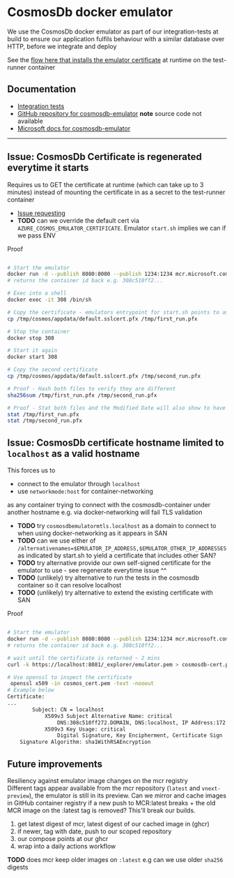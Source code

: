 # CosmosDb docker emulator

We use the CosmosDb docker emulator as part of our integration-tests at build to ensure our application fulfils behaviour with a similar database over HTTP, before we integrate and deploy

See the [flow here that installs the emulator certificate](https://github.com/DFE-Digital/get-information-about-pupils/blob/93739715c6386aa8049868ecdcf6811291b3cc93/scripts/run_integration_tests.sh#L11) at runtime on the test-runner container

## Documentation

- [Integration tests](./README.md)
- [GitHub repository for cosmosdb-emulator](https://github.com/Azure/azure-cosmos-db-emulator-docker?tab=readme-ov-file#linux-based-emulator-preview) **note** source code not available
- [Microsoft docs for cosmosdb-emulator](https://learn.microsoft.com/en-gb/azure/cosmos-db/emulator-linux)

---

## Issue: CosmosDb Certificate is regenerated everytime it starts

Requires us to GET the certificate at runtime (which can take up to 3 minutes) instead of mounting the certificate in as a secret to the test-runner container

- [Issue requesting](https://github.com/Azure/azure-cosmos-db-emulator-docker/issues/230)
- **TODO** can we override the default cert via `AZURE_COSMOS_EMULATOR_CERTIFICATE`. Emulator `start.sh` implies we can if we pass ENV

Proof

```sh

# Start the emulator
docker run -d --publish 8080:8080 --publish 1234:1234 mcr.microsoft.com/cosmosdb/linux/azure-cosmos-emulator:latest
# returns the container id back e.g. 308c510ff2...

# Exec into a shell
docker exec -it 308 /bin/sh

# Copy the certificate - emulators entrypoint for start.sh points to as a default-cert
cp /tmp/cosmos/appdata/default.sslcert.pfx /tmp/first_run.pfx

# Stop the container 
docker stop 308

# Start it again
docker start 308

# Copy the second certificate
cp /tmp/cosmos/appdata/default.sslcert.pfx /tmp/second_run.pfx

# Proof - Hash both files to verify they are different
sha256sum /tmp/first_run.pfx /tmp/second_run.pfx

# Proof - Stat both files and the Modified Date will also show to have changed
stat /tmp/first_run.pfx
stat /tmp/second_run.pfx
```

## Issue: CosmosDb certificate hostname limited to `localhost` as a valid hostname

This forces us to

- connect to the emulator through `localhost`
- use `networkmode:host` for container-networking

as any container trying to connect with the cosmosdb-container under another hostname e.g. via docker-networking will fail TLS validation

- **TODO** try `cosmosdbemulatormtls.localhost` as a domain to connect to when using docker-networking as it appears in SAN
- **TODO** can we use either of `/alternativenames=$EMULATOR_IP_ADDRESS,$EMULATOR_OTHER_IP_ADDRESSES` as indicated by start.sh to yield a certificate that includes other SAN?
- **TODO** try alternative provide our own self-signed certificate for the emulator to use - see regenerate everytime issue ^^
- **TODO** (unlikely) try alternative to run the tests in the cosmosdb container so it can resolve localhost
- **TODO** (unlikely) try alternative to extend the existing certificate with SAN

Proof

```sh

# Start the emulator
docker run -d --publish 8080:8080 --publish 1234:1234 mcr.microsoft.com/cosmosdb/linux/azure-cosmos-emulator:latest
# returns the container id back e.g. 308c510ff2...

# wait until the certificate is returned ~ 2 mins
curl -k https://localhost:8081/_explorer/emulator.pem > cosmosdb-cert.pem

# Use openssl to inspect the certificate
 openssl x509 -in cosmos_cert.pem -text -nooout
# Example below
Certificate:
...
        Subject: CN = localhost 
            X509v3 Subject Alternative Name: critical
                DNS:308c510ff272.DOMAIN, DNS:localhost, IP Address:172.17.0.2, IP Address:127.0.0.1, IP Address:172.17.0.2, IP Address:172.17.0.2, IP Address:172.17.0.2, DNS:172.17.0.2, DNS:127.0.0.1, DNS:172.17.0.2, DNS:172.17.0.2, DNS:cosmosdbemulatormtls.localhost
            X509v3 Key Usage: critical
                Digital Signature, Key Encipherment, Certificate Sign
    Signature Algorithm: sha1WithRSAEncryption
```

## Future improvements

Resiliency against emulator image changes on the mcr registry  
Different tags appear available from the mcr repository (`latest` and `vnext-preview`), the emulator is still in its preview.
Can we mirror and cache images in GitHub container registry if a new push to MCR:latest breaks + the old MCR image on the :latest tag is removed? This'll break our builds.

1. get latest digest of mcr, latest digest of our cached image in (ghcr)
2. if newer, tag with date, push to our scoped repository
3. our compose points at our ghcr
4. wrap into a daily actions workflow

**TODO** does mcr keep older images on `:latest` e.g can we use older `sha256` digests
